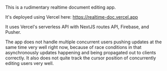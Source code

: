 This is a rudimentary realtime document editing app.

It's deployed using Vercel here: https://realtime-doc.vercel.app

It uses Vercel's serverless API with NextJS routes API, Firebase, and Pusher.

The app does not handle multiple concurrent users pushing updates at the same time very well right now, because of race conditions in that asynchronously updates happening and being propagated out to clients correctly. It also does not quite track the cursor position of concurrently editing users very well.